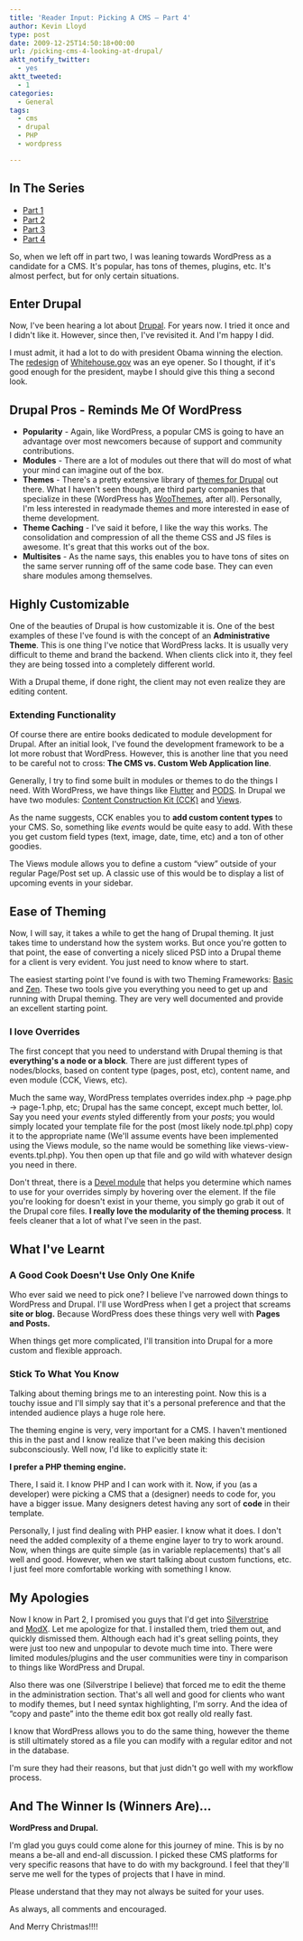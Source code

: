```yaml
---
title: 'Reader Input: Picking A CMS – Part 4'
author: Kevin Lloyd
type: post
date: 2009-12-25T14:50:18+00:00
url: /picking-cms-4-looking-at-drupal/
aktt_notify_twitter:
  - yes
aktt_tweeted:
  - 1
categories:
  - General
tags:
  - cms
  - drupal
  - PHP
  - wordpress

---
```

## In The Series

  * [Part 1][1]
  * [Part 2][2]
  * [Part 3][3]
  * [Part 4][4]

So, when we left off in part two, I was leaning towards WordPress as a candidate for a CMS. It's popular, has tons of themes, plugins, etc. It's almost perfect, but for only certain situations.

## Enter Drupal

Now, I've been hearing a lot about [Drupal][5]. For years now. I tried it once and I didn't like it. However, since then, I've revisited it. And I'm happy I did.

I must admit, it had a lot to do with president Obama winning the election. The [redesign][6] of [Whitehouse.gov][7] was an eye opener. So I thought, if it's good enough for the president, maybe I should give this thing a second look.

## Drupal Pros - Reminds Me Of WordPress

  * **Popularity** - Again, like WordPress, a popular CMS is going to have an advantage over most newcomers because of support and community contributions.
  * **Modules** - There are a lot of modules out there that will do most of what your mind can imagine out of the box.
  * **Themes** - There's a pretty extensive library of [themes for Drupal][8] out there. What I haven't seen though, are third party companies that specialize in these (WordPress has [WooThemes][9], after all). Personally, I'm less interested in readymade themes and more interested in ease of theme development.
  * **Theme Caching** - I've said it before, I like the way this works. The consolidation and compression of all the theme CSS and JS files is awesome. It's great that this works out of the box.
  * **Multisites** - As the name says, this enables you to have tons of sites on the same server running off of the same code base. They can even share modules among themselves.

## Highly Customizable

One of the beauties of Drupal is how customizable it is. One of the best examples of these I've found is with the concept of an **Administrative Theme**. This is one thing I've notice that WordPress lacks. It is usually very difficult to theme and brand the backend. When clients click into it, they feel they are being tossed into a completely different world.

With a Drupal theme, if done right, the client may not even realize they are editing content.

### Extending Functionality

Of course there are entire books dedicated to module development for Drupal. After an initial look, I've found the development framework to be a lot more robust that WordPress. However, this is another line that you need to be careful not to cross: **The CMS vs. Custom Web Application line**.

Generally, I try to find some built in modules or themes to do the things I need. With WordPress, we have things like [Flutter][10] and [PODS][11]. In Drupal we have two modules: [Content Construction Kit (CCK)][12] and [Views][13].

As the name suggests, CCK enables you to **add custom content types** to your CMS. So, something like _events_ would be quite easy to add. With these you get custom field types (text, image, date, time, etc) and a ton of other goodies.

The Views module allows you to define a custom &#8220;view&#8221; outside of your regular Page/Post set up. A classic use of this would be to display a list of upcoming events in your sidebar.

## Ease of Theming

Now, I will say, it takes a while to get the hang of Drupal theming. It just takes time to understand how the system works. But once you're gotten to that point, the ease of converting a nicely sliced PSD into a Drupal theme for a client is very evident. You just need to know where to start.

The easiest starting point I've found is with two Theming Frameworks: [Basic][14] and [Zen][15]. These two tools give you everything you need to get up and running with Drupal theming. They are very well documented and provide an excellent starting point.

### I love Overrides

The first concept that you need to understand with Drupal theming is that **everything's a node or a block**. There are just different types of nodes/blocks, based on content type (pages, post, etc), content name, and even module (CCK, Views, etc).

Much the same way, WordPress templates overrides index.php -> page.php -> page-1.php, etc; Drupal has the same concept, except much better, lol. Say you need your _events_ styled differently from your _posts_; you would simply located your template file for the post (most likely node.tpl.php) copy it to the appropriate name (We'll assume events have been implemented using the Views module, so the name would be something like views-view-events.tpl.php). You then open up that file and go wild with whatever design you need in there.

Don't threat, there is a [Devel module][16] that helps you determine which names to use for your overrides simply by hovering over the element. If the file you're looking for doesn't exist in your theme, you simply go grab it out of the Drupal core files. **I really love the modularity of the theming process**. It feels cleaner that a lot of what I've seen in the past.

## What I've Learnt

### A Good Cook Doesn't Use Only One Knife

Who ever said we need to pick one? I believe I've narrowed down things to WordPress and Drupal. I'll use WordPress when I get a project that screams **site or blog.** Because WordPress does these things very well with **Pages and Posts.**

When things get more complicated, I'll transition into Drupal for a more custom and flexible approach.

### Stick To What You Know

Talking about theming brings me to an interesting point. Now this is a touchy issue and I'll simply say that it's a personal preference and that the intended audience plays a huge role here.

The theming engine is very, very important for a CMS. I haven't mentioned this in the past and I know realize that I've been making this decision subconsciously. Well now, I'd like to explicitly state it:

**I prefer a PHP theming engine.**

There, I said it. I know PHP and I can work with it. Now, if you (as a developer) were picking a CMS that a (designer) needs to code for, you have a bigger issue. Many designers detest having any sort of **code** in their template.

Personally, I just find dealing with PHP easier. I know what it does. I don't need the added complexity of a theme engine layer to try to work around. Now, when things are quite simple (as in variable replacements) that's all well and good. However, when we start talking about custom functions, etc. I just feel more comfortable working with something I know.

## My Apologies

Now I know in Part 2, I promised you guys that I'd get into <a onclick="javascript:pageTracker._trackPageview('/outbound/article/silverstripe.org');" href="http://silverstripe.org/">Silverstripe</a> and <a onclick="javascript:pageTracker._trackPageview('/outbound/article/modxcms.com');" href="http://modxcms.com/">ModX</a>. Let me apologize for that. I installed them, tried them out, and quickly dismissed them. Although each had it's great selling points, they were just too new and unpopular to devote much time into. There were limited modules/plugins and the user communities were tiny in comparison to things like WordPress and Drupal.

Also there was one (Silverstripe I believe) that forced me to edit the theme in the administration section. That's all well and good for clients who want to modify themes, but I need syntax highlighting, I'm sorry. And the idea of &#8220;copy and paste&#8221; into the theme edit box got really old really fast.

I know that WordPress allows you to do the same thing, however the theme is still ultimately stored as a file you can modify with a regular editor and not in the database.

I'm sure they had their reasons, but that just didn't go well with my workflow process.

## And The Winner Is (Winners Are)&#8230;

**WordPress and Drupal.**

I'm glad you guys could come alone for this journey of mine. This is by no means a be-all and end-all discussion. I picked these CMS platforms for very specific reasons that have to do with my background. I feel that they'll serve me well for the types of projects that I have in mind.

Please understand that they may not always be suited for your uses.

As always, all comments and encouraged.

And Merry Christmas!!!!

 [1]: https://webdevelopment2.com/picking-a-cms-part-1/
 [2]: https://webdevelopment2.com/picking-a-cms-2-new-standards/
 [3]: https://webdevelopment2.com/picking-a-cms-3-wordpress-as-a-cms/
 [4]: /picking-cms-4-looking-at-drupal
 [5]: http://drupal.org
 [6]: http://drupal.org/whitehouse-gov-launches-on-drupal-engages-community
 [7]: http://Whitehouse.gov
 [8]: http://drupal.org/project/Themes
 [9]: http://www.woothemes.com/
 [10]: http://flutter.freshout.us/
 [11]: http://pods.uproot.us/
 [12]: http://drupal.org/project/cck
 [13]: http://drupal.org/project/views
 [14]: http://drupal.org/project/basic
 [15]: http://drupal.org/project/zen
 [16]: http://drupal.org/project/devel